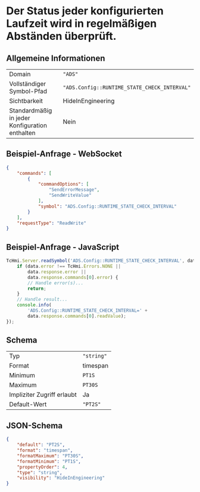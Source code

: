 # Der Status jeder konfigurierten Laufzeit wird in regelmäßigen Abständen überprüft.

## Allgemeine Informationen

|  |  |
| - | - |
| Domain | `"ADS"` |
| Vollständiger Symbol-Pfad | `"ADS.Config::RUNTIME_STATE_CHECK_INTERVAL"` |
| Sichtbarkeit | HideInEngineering |
| Standardmäßig in jeder Konfiguration enthalten | Nein |

## Beispiel-Anfrage - WebSocket

```json
{
    "commands": [
        {
            "commandOptions": [
                "SendErrorMessage",
                "SendWriteValue"
            ],
            "symbol": "ADS.Config::RUNTIME_STATE_CHECK_INTERVAL"
        }
    ],
    "requestType": "ReadWrite"
}
```

## Beispiel-Anfrage - JavaScript

```javascript
TcHmi.Server.readSymbol('ADS.Config::RUNTIME_STATE_CHECK_INTERVAL', data => {
    if (data.error !== TcHmi.Errors.NONE ||
        data.response.error ||
        data.response.commands[0].error) {
        // Handle error(s)...
        return;
    }
    // Handle result...
    console.info(
        'ADS.Config::RUNTIME_STATE_CHECK_INTERVAL=' +
        data.response.commands[0].readValue);
});
```

## Schema

|  |  |
| - | - |
| Typ | `"string"` |
| Format | timespan |
| Minimum | `PT1S` |
| Maximum | `PT30S` |
| Impliziter Zugriff erlaubt | Ja |
| Default-Wert | `"PT2S"` |

## JSON-Schema

```json
{
    "default": "PT2S",
    "format": "timespan",
    "formatMaximum": "PT30S",
    "formatMinimum": "PT1S",
    "propertyOrder": 4,
    "type": "string",
    "visibility": "HideInEngineering"
}
```
